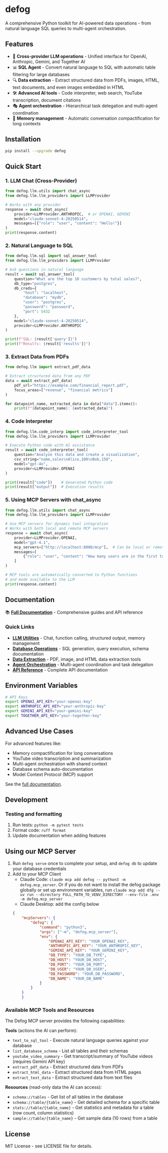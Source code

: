# defog

A comprehensive Python toolkit for AI-powered data operations - from natural language SQL queries to multi-agent orchestration.

## Features

- 🤖 **Cross-provider LLM operations** - Unified interface for OpenAI, Anthropic, Gemini, and Together AI
- 📊 **SQL Agent** - Convert natural language to SQL with automatic table filtering for large databases
- 🔍 **Data extraction** - Extract structured data from PDFs, images, HTML, text documents, and even images embedded in HTML
- 🛠️ **Advanced AI tools** - Code interpreter, web search, YouTube transcription, document citations
- 🎭 **Agent orchestration** - Hierarchical task delegation and multi-agent coordination
- 💾 **Memory management** - Automatic conversation compactification for long contexts

## Installation

```bash
pip install --upgrade defog
```

## Quick Start

### 1. LLM Chat (Cross-Provider)

```python
from defog.llm.utils import chat_async
from defog.llm.llm_providers import LLMProvider

# Works with any provider
response = await chat_async(
    provider=LLMProvider.ANTHROPIC,  # or OPENAI, GEMINI
    model="claude-sonnet-4-20250514",
    messages=[{"role": "user", "content": "Hello!"}]
)
print(response.content)
```

### 2. Natural Language to SQL

```python
from defog.llm.sql import sql_answer_tool
from defog.llm.llm_providers import LLMProvider

# Ask questions in natural language
result = await sql_answer_tool(
    question="What are the top 10 customers by total sales?",
    db_type="postgres",
    db_creds={
        "host": "localhost",
        "database": "mydb",
        "user": "postgres",
        "password": "password",
        "port": 5432
    },
    model="claude-sonnet-4-20250514",
    provider=LLMProvider.ANTHROPIC
)

print(f"SQL: {result['query']}")
print(f"Results: {result['results']}")
```

### 3. Extract Data from PDFs

```python
from defog.llm import extract_pdf_data

# Extract structured data from any PDF
data = await extract_pdf_data(
    pdf_url="https://example.com/financial_report.pdf",
    focus_areas=["revenue", "financial metrics"]
)

for datapoint_name, extracted_data in data["data"].items():
    print(f"{datapoint_name}: {extracted_data}")
```

### 4. Code Interpreter

```python
from defog.llm.code_interp import code_interpreter_tool
from defog.llm.llm_providers import LLMProvider

# Execute Python code with AI assistance
result = await code_interpreter_tool(
    question="Analyze this data and create a visualization",
    csv_string="name,sales\nAlice,100\nBob,150",
    model="gpt-4o",
    provider=LLMProvider.OPENAI
)

print(result["code"])    # Generated Python code
print(result["output"])  # Execution results
```

### 5. Using MCP Servers with chat_async

```python
from defog.llm.utils import chat_async
from defog.llm.llm_providers import LLMProvider

# Use MCP servers for dynamic tool integration
# Works with both local and remote MCP servers
response = await chat_async(
    provider=LLMProvider.OPENAI,
    model="gpt-4.1",
    mcp_servers=["http://localhost:8000/mcp"],  # Can be local or remote
    messages=[
        {"role": "user", "content": "How many users are in the first table?"}
    ]
)

# MCP tools are automatically converted to Python functions
# and made available to the LLM
print(response.content)
```

## Documentation

📚 **[Full Documentation](docs/README.md)** - Comprehensive guides and API reference

### Quick Links

- **[LLM Utilities](docs/llm/README.md)** - Chat, function calling, structured output, memory management
- **[Database Operations](docs/database/database-operations.md)** - SQL generation, query execution, schema documentation
- **[Data Extraction](docs/data-extraction/data-extraction.md)** - PDF, image, and HTML data extraction tools
- **[Agent Orchestration](docs/advanced/agent-orchestration.md)** - Multi-agent coordination and task delegation
- **[API Reference](docs/api-reference.md)** - Complete API documentation

## Environment Variables

```bash
# API Keys
export OPENAI_API_KEY="your-openai-key"
export ANTHROPIC_API_KEY="your-anthropic-key"
export GEMINI_API_KEY="your-gemini-key"
export TOGETHER_API_KEY="your-together-key"
```

## Advanced Use Cases

For advanced features like:
- Memory compactification for long conversations
- YouTube video transcription and summarization
- Multi-agent orchestration with shared context
- Database schema auto-documentation
- Model Context Protocol (MCP) support

See the [full documentation](docs/README.md).

## Development

### Testing and formatting
1. Run tests: `python -m pytest tests`
2. Format code: `ruff format`
3. Update documentation when adding features

## Using our MCP Server

1. Run `defog serve` once to complete your setup, and `defog db` to update your database credentials
2. Add to your MCP Client
    - Claude Code: `claude mcp add defog -- python3 -m defog.mcp_server`. 
    Or if you do not want to install the defog package globally or set up environment variables, run `claude mcp add dfg -- uv run --directory FULL_PATH_TO_VENV_DIRECTORY --env-file .env -m defog.mcp_server`
    - Claude Desktop: add the config below
    ```json
    {
        "mcpServers": {
            "defog": {
                "command": "python3",
                "args": ["-m", "defog.mcp_server"],
                "env": {
                    "OPENAI_API_KEY": "YOUR_OPENAI_KEY",
                    "ANTHROPIC_API_KEY": "YOUR_ANTHROPIC_KEY",
                    "GEMINI_API_KEY": "YOUR_GEMINI_KEY",
                    "DB_TYPE": "YOUR_DB_TYPE",
                    "DB_HOST": "YOUR_DB_HOST",
                    "DB_PORT": "YOUR_DB_PORT",
                    "DB_USER": "YOUR_DB_USER",
                    "DB_PASSWORD": "YOUR_DB_PASSWORD",
                    "DB_NAME": "YOUR_DB_NAME"
                }
            }
        }
        }
    ```

### Available MCP Tools and Resources

The Defog MCP server provides the following capabilities:

**Tools** (actions the AI can perform):
- `text_to_sql_tool` - Execute natural language queries against your database
- `list_database_schema` - List all tables and their schemas
- `youtube_video_summary` - Get transcript/summary of YouTube videos (requires Gemini API key)
- `extract_pdf_data` - Extract structured data from PDFs
- `extract_html_data` - Extract structured data from HTML pages
- `extract_text_data` - Extract structured data from text files

**Resources** (read-only data the AI can access):
- `schema://tables` - Get list of all tables in the database
- `schema://table/{table_name}` - Get detailed schema for a specific table
- `stats://table/{table_name}` - Get statistics and metadata for a table (row count, column statistics)
- `sample://table/{table_name}` - Get sample data (10 rows) from a table

## License

MIT License - see LICENSE file for details.
